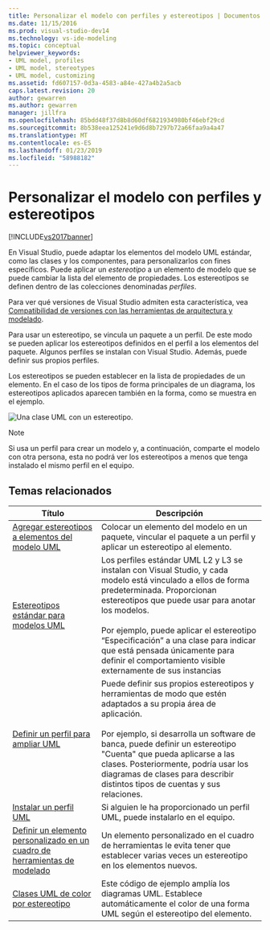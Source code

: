 ```yaml
---
title: Personalizar el modelo con perfiles y estereotipos | Documentos de Microsoft
ms.date: 11/15/2016
ms.prod: visual-studio-dev14
ms.technology: vs-ide-modeling
ms.topic: conceptual
helpviewer_keywords:
- UML model, profiles
- UML model, stereotypes
- UML model, customizing
ms.assetid: fd607157-0d3a-4583-a84e-427a4b2a5acb
caps.latest.revision: 20
author: gewarren
ms.author: gewarren
manager: jillfra
ms.openlocfilehash: 85bdd48f37d8b8d60df6821934980bf46ebf29cd
ms.sourcegitcommit: 8b538eea125241e9d6d8b7297b72a66faa9a4a47
ms.translationtype: MT
ms.contentlocale: es-ES
ms.lasthandoff: 01/23/2019
ms.locfileid: "58988182"
---
```

# <a name="customize-your-model-with-profiles-and-stereotypes"></a>Personalizar el modelo con perfiles y estereotipos
[!INCLUDE[vs2017banner](../includes/vs2017banner.md)]

En Visual Studio, puede adaptar los elementos del modelo UML estándar, como las clases y los componentes, para personalizarlos con fines específicos. Puede aplicar un *estereotipo* a un elemento de modelo que se puede cambiar la lista del elemento de propiedades. Los estereotipos se definen dentro de las colecciones denominadas *perfiles*.  
  
 Para ver qué versiones de Visual Studio admiten esta característica, vea [Compatibilidad de versiones con las herramientas de arquitectura y modelado](../modeling/what-s-new-for-design-in-visual-studio.md#VersionSupport).  
  
 Para usar un estereotipo, se vincula un paquete a un perfil. De este modo se pueden aplicar los estereotipos definidos en el perfil a los elementos del paquete. Algunos perfiles se instalan con Visual Studio. Además, puede definir sus propios perfiles.  
  
 Los estereotipos se pueden establecer en la lista de propiedades de un elemento. En el caso de los tipos de forma principales de un diagrama, los estereotipos aplicados aparecen también en la forma, como se muestra en el ejemplo.  
  
 ![Una clase UML con un estereotipo. ](../modeling/media/uml-class-stereotype.png "UML_class_stereotype")  
  
> [!NOTE]
>  Si usa un perfil para crear un modelo y, a continuación, comparte el modelo con otra persona, esta no podrá ver los estereotipos a menos que tenga instalado el mismo perfil en el equipo.  
  
## <a name="related-topics"></a>Temas relacionados  
  
|Título|Descripción|  
|-----------|-----------------|  
|[Agregar estereotipos a elementos del modelo UML](../modeling/add-stereotypes-to-uml-model-elements.md)|Colocar un elemento del modelo en un paquete, vincular el paquete a un perfil y aplicar un estereotipo al elemento.|  
|[Estereotipos estándar para modelos UML](../modeling/standard-stereotypes-for-uml-models.md)|Los perfiles estándar UML L2 y L3 se instalan con Visual Studio, y cada modelo está vinculado a ellos de forma predeterminada. Proporcionan estereotipos que puede usar para anotar los modelos.<br /><br /> Por ejemplo, puede aplicar el estereotipo “Especificación” a una clase para indicar que está pensada únicamente para definir el comportamiento visible externamente de sus instancias|  
|[Definir un perfil para ampliar UML](../modeling/define-a-profile-to-extend-uml.md)|Puede definir sus propios estereotipos y herramientas de modo que estén adaptados a su propia área de aplicación.<br /><br /> Por ejemplo, si desarrolla un software de banca, puede definir un estereotipo "Cuenta" que pueda aplicarse a las clases. Posteriormente, podría usar los diagramas de clases para describir distintos tipos de cuentas y sus relaciones.|  
|[Instalar un perfil UML](../modeling/install-a-uml-profile.md)|Si alguien le ha proporcionado un perfil UML, puede instalarlo en el equipo.|  
|[Definir un elemento personalizado en un cuadro de herramientas de modelado](../modeling/define-a-custom-modeling-toolbox-item.md)|Un elemento personalizado en el cuadro de herramientas le evita tener que establecer varias veces un estereotipo en los elementos nuevos.|  
|[Clases UML de color por estereotipo](http://code.msdn.microsoft.com/UML-Color-Classes-by-07de2b70)|Este código de ejemplo amplía los diagramas UML. Establece automáticamente el color de una forma UML según el estereotipo del elemento.|
